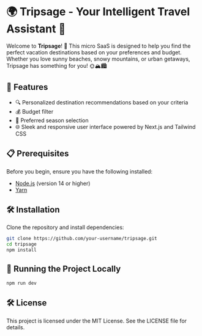 # 🌍 Tripsage - Your Intelligent Travel Assistant 🧳

Welcome to **Tripsage**! 🎉 This micro SaaS is designed to help you find the perfect vacation destinations based on your preferences and budget. Whether you love sunny beaches, snowy mountains, or urban getaways, Tripsage has something for you! 🌞🏔️🏙️

## 🚀 Features

- 🔍 Personalized destination recommendations based on your criteria
- 💰 Budget filter
- 📅 Preferred season selection
- 🌐 Sleek and responsive user interface powered by Next.js and Tailwind CSS

## 📋 Prerequisites

Before you begin, ensure you have the following installed:

- [Node.js](https://nodejs.org/) (version 14 or higher)
- [Yarn](https://classic.yarnpkg.com/en/docs/install)

## 🛠️ Installation

Clone the repository and install dependencies:

```bash
git clone https://github.com/your-username/tripsage.git
cd tripsage
npm install
```

## 🚀 Running the Project Locally

```bash
npm run dev
```

## 🛠️ License

This project is licensed under the MIT License. See the LICENSE file for details.
